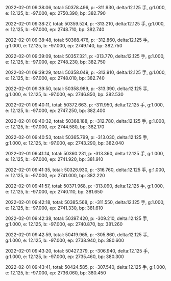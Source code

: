 2022-02-01 09:38:06, total: 50378.496, p: -311.930, delta:12.125 手, g:1.000, e: 12.125, b: -97.000, ep: 2750.390, bp: 382.790

2022-02-01 09:38:27, total: 50359.524, p: -313.210, delta:12.125 手, g:1.000, e: 12.125, b: -97.000, ep: 2748.710, bp: 382.740

2022-02-01 09:38:48, total: 50368.476, p: -312.860, delta:12.125 手, g:1.000, e: 12.125, b: -97.000, ep: 2749.140, bp: 382.750

2022-02-01 09:39:09, total: 50357.321, p: -313.770, delta:12.125 手, g:1.000, e: 12.125, b: -97.000, ep: 2748.230, bp: 382.750

2022-02-01 09:39:29, total: 50358.049, p: -313.910, delta:12.125 手, g:1.000, e: 12.125, b: -97.000, ep: 2748.010, bp: 382.740

2022-02-01 09:39:50, total: 50358.989, p: -313.390, delta:12.125 手, g:1.000, e: 12.125, b: -97.000, ep: 2746.850, bp: 382.530

2022-02-01 09:40:11, total: 50372.663, p: -311.950, delta:12.125 手, g:1.000, e: 12.125, b: -97.000, ep: 2747.250, bp: 382.400

2022-02-01 09:40:32, total: 50368.188, p: -312.780, delta:12.125 手, g:1.000, e: 12.125, b: -97.000, ep: 2744.580, bp: 382.170

2022-02-01 09:40:53, total: 50365.799, p: -313.030, delta:12.125 手, g:1.000, e: 12.125, b: -97.000, ep: 2743.290, bp: 382.040

2022-02-01 09:41:14, total: 50360.231, p: -313.360, delta:12.125 手, g:1.000, e: 12.125, b: -97.000, ep: 2741.920, bp: 381.910

2022-02-01 09:41:35, total: 50326.930, p: -316.760, delta:12.125 手, g:1.000, e: 12.125, b: -97.000, ep: 2741.000, bp: 382.220

2022-02-01 09:41:57, total: 50371.968, p: -313.090, delta:12.125 手, g:1.000, e: 12.125, b: -97.000, ep: 2740.110, bp: 381.650

2022-02-01 09:42:18, total: 50385.568, p: -311.550, delta:12.125 手, g:1.000, e: 12.125, b: -97.000, ep: 2741.330, bp: 381.610

2022-02-01 09:42:38, total: 50397.420, p: -309.210, delta:12.125 手, g:1.000, e: 12.125, b: -97.000, ep: 2740.870, bp: 381.260

2022-02-01 09:42:59, total: 50419.965, p: -305.860, delta:12.125 手, g:1.000, e: 12.125, b: -97.000, ep: 2738.940, bp: 380.600

2022-02-01 09:43:20, total: 50427.379, p: -306.940, delta:12.125 手, g:1.000, e: 12.125, b: -97.000, ep: 2735.460, bp: 380.300

2022-02-01 09:43:41, total: 50424.585, p: -307.540, delta:12.125 手, g:1.000, e: 12.125, b: -97.000, ep: 2736.060, bp: 380.450